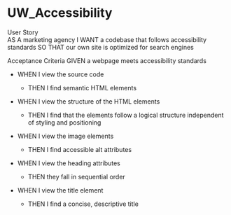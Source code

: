 # UW_Accessibility
<p>
User Story
<br>
AS A marketing agency
I WANT a codebase that follows accessibility standards
SO THAT our own site is optimized for search engines
</p>
<p>
Acceptance Criteria
GIVEN a webpage meets accessibility standards

- WHEN I view the source code
    - THEN I find semantic HTML elements

- WHEN I view the structure of the HTML elements
    - THEN I find that the elements follow a logical structure independent of styling and positioning

- WHEN I view the image elements
    - THEN I find accessible alt attributes

- WHEN I view the heading attributes
    - THEN they fall in sequential order

- WHEN I view the title element
    - THEN I find a concise, descriptive title
</P>